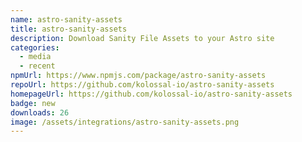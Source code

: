 ```yaml
---
name: astro-sanity-assets
title: astro-sanity-assets
description: Download Sanity File Assets to your Astro site
categories:
  - media
  - recent
npmUrl: https://www.npmjs.com/package/astro-sanity-assets
repoUrl: https://github.com/kolossal-io/astro-sanity-assets
homepageUrl: https://github.com/kolossal-io/astro-sanity-assets
badge: new
downloads: 26
image: /assets/integrations/astro-sanity-assets.png
---
```

